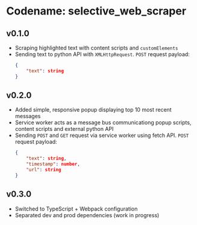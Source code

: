# Codename: selective_web_scraper
## v0.1.0
- Scraping highlighted text with content scripts and `customElements`
- Sending text to python API with `XMLHttpRequest`. `POST` request payload:
    ```json
    {
        "text": string
    }
    ```
## v0.2.0
- Added simple, responsive popup displaying top 10 most recent messages
- Service worker acts as a message bus communicationg popup scripts, content scripts and external python API
- Sending `POST` and `GET` request via service worker using fetch API. `POST` request payload:
    ```json
    {
        "text": string,
        "timestamp": number,
        "url": string
    }
    ```
## v0.3.0
- Switched to TypeScript + Webpack configuration
- Separated dev and prod dependencies (work in progress)
